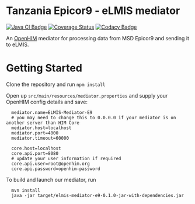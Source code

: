 
# Tanzania Epicor9 - eLMIS mediator
[![Java CI Badge](https://github.com/SoftmedTanzania/elmis-mediator-e9/workflows/Java%20CI%20with%20Maven/badge.svg)](https://github.com/SoftmedTanzania/elmis-mediator-e9/actions?query=workflow%3A%22Java+CI+with+Maven%22)
[![Coverage Status](https://coveralls.io/repos/github/SoftmedTanzania/elmis-mediator-e9/badge.svg?branch=development)](https://coveralls.io/github/SoftmedTanzania/elmis-mediator-e9?branch=development)
[![Codacy Badge](https://api.codacy.com/project/badge/Grade/83968316d58146889a6387a5c44444b2)](https://app.codacy.com/gh/SoftmedTanzania/elmis-mediator-e9?utm_source=github.com&utm_medium=referral&utm_content=SoftmedTanzania/elmis-mediator-e9&utm_campaign=Badge_Grade)

An [OpenHIM](http://openhim.org/) mediator for processing data  from MSD Epicor9 and sending it to eLMIS.

# Getting Started
Clone the repository and run `npm install`

Open up `src/main/resources/mediator.properties` and supply your OpenHIM config details and save:

```
  mediator.name=ELMIS-Mediator-E9
  # you may need to change this to 0.0.0.0 if your mediator is on another server than HIM Core
  mediator.host=localhost
  mediator.port=4000
  mediator.timeout=60000

  core.host=localhost
  core.api.port=8080
  # update your user information if required
  core.api.user=root@openhim.org
  core.api.password=openhim-password
```

To build and launch our mediator, run

```
  mvn install
  java -jar target/elmis-mediator-e9-0.1.0-jar-with-dependencies.jar
```

